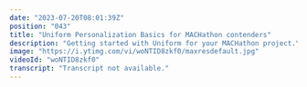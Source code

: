 ```yaml
---
date: "2023-07-20T08:01:39Z"
position: "043"
title: "Uniform Personalization Basics for MACHathon contenders"
description: "Getting started with Uniform for your MACHathon project.\nTim and Christian help you get started with Uniform for your MACHathon project. Understand and see the basics of API first driven personalization with Uniform.\n\nhttps://uniform.dev\nhttps://docs.uniform.app\nhttps://twitter.com/timbenniks\nhttps://twitter.com/uniformdev"
image: "https://i.ytimg.com/vi/woNTID8zkf0/maxresdefault.jpg"
videoId: "woNTID8zkf0"
transcript: "Transcript not available."
---
```


